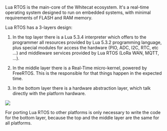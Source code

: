 Lua RTOS is the main-core of the Whitecat ecosystem. It's a real-time operating system designed to run on embedded systems, with minimal requirements of FLASH and RAM memory.

Lua RTOS has a 3-layers design:

1. In the top layer there is a Lua 5.3.4 interpreter which offers to the programmer all resources provided by Lua 5.3.2 programming language, plus special modules for access the hardware (PIO, ADC, I2C, RTC, etc ...) and middleware services provided by Lua RTOS (LoRa WAN, MQTT, ...).

2. In the middle layer there is a Real-Time micro-kernel, powered by FreeRTOS. This is the responsible for that things happen in the expected time.

3. In the bottom layer there is a hardware abstraction layer, which talk directly with the platform hardware.

![](http://git.whitecatboard.org/luaos.png)

For porting Lua RTOS to other platforms is only necessary to write the code for the bottom layer, because the top and the middle layer are the same for all platforms.
